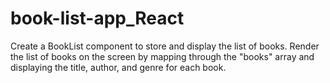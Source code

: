 # book-list-app_React
Create a BookList component to store and display the list of books.   Render the list of books on the screen by mapping through the "books" array and displaying the title, author, and genre for each book.
